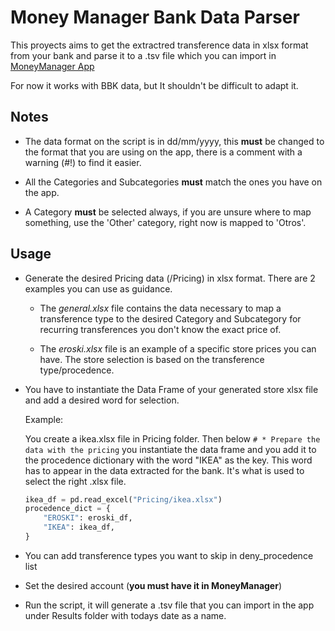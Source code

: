 # Money Manager Bank Data Parser

This proyects aims to get the extractred transference data in xlsx format from your bank and parse it to a .tsv file which you can import in [MoneyManager App](https://www.realbyteapps.com/) 

For now it works with BBK data, but It shouldn't be difficult to adapt it.

## Notes

- The data format on the script is in dd/mm/yyyy, this **must** be changed to the format that you are using on the app, there is a comment with a warning (#!) to find it easier.

- All the Categories and Subcategories **must** match the ones you have on the app.

- A Category **must** be selected always, if you are unsure where to map something, use the 'Other' category, right now is mapped to 'Otros'.





## Usage

- Generate the desired Pricing data (/Pricing) in xlsx format. There are 2 examples you can use as guidance.
  
  - The *general.xlsx* file contains the data necessary to map a transference type to the desired Category and Subcategory for recurring transferences you don't know the exact price of.
  
  - The *eroski.xlsx* file is an example of a specific store prices you can have. The store selection is based on the transference type/procedence.

- You have to instantiate the Data Frame of your generated store xlsx file and add a desired word for selection.
  
  Example:
  
  You create a ikea.xlsx file in Pricing folder. Then below `# * Prepare the data with the pricing` you instantiate the data frame and you add it to the procedence dictionary with the word "IKEA" as the key. This word has to appear in the data extracted for the bank. It's what is used to select the right .xlsx file.
  
  ```python
  ikea_df = pd.read_excel("Pricing/ikea.xlsx")
  procedence_dict = {
      "EROSKI": eroski_df,
      "IKEA": ikea_df,
  }
  ```

- You can add transference types you want to skip in deny_procedence list

- Set the desired account (**you must have it in MoneyManager**)

- Run the script, it will generate a .tsv file that you can import in the app  under Results folder with todays date as a name.
  
  






